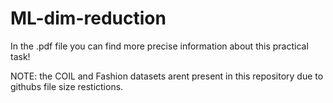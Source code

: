 # ML-dim-reduction

In the .pdf file you can find more precise information about this practical task!

NOTE: the COIL and Fashion datasets arent present in this repository due to githubs file size restictions.
